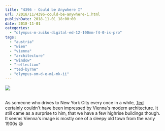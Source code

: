```yaml
---
title: "4396 - Could be Anywhere I"
url: /2018/11/4396-could-be-anywhere-i.html
publishDate: 2018-11-01 18:00:00
date: 2018-11-01
categories: 
  - "olympus-m-zuiko-digital-ed-12-100mm-f4-0-is-pro"
tags: 
  - "austria"
  - "wien"
  - "vienna"
  - "architecture"
  - "window"
  - "reflection"
  - "ted-byrne"
  - "olympus-om-d-e-m1-mk-ii"
---
```

<div class="container">
<div class="center"><a target="_blank" href="https://d25zfm9zpd7gm5.cloudfront.net/1200x1200/2017/20170802_172428_lr.jpg"><img class="webfeedsFeaturedVisual" src="https://d25zfm9zpd7gm5.cloudfront.net/0600x0600/2017/20170802_172428_lr.jpg" /></a></div>
</div>
<br />

As someone who drives to New York City every once in a while,
[Ted](https://imagefiction.blogspot.com/) certainly couldn't have
been impressed by Vienna's modern architecture. It still came as a
surprise to him, that we have a few highrise buildings though. It
seems Vienna's image is mostly one of a sleepy old town from the
early 1900s :smiley:
